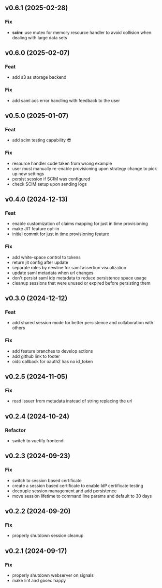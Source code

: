 ## v0.6.1 (2025-02-28)

### Fix

- **scim**: use mutex for memory resource handler to avoid collision when dealing with large data sets

## v0.6.0 (2025-02-07)

### Feat

- add s3 as storage backend

### Fix

- add saml acs error handling with feedback to the user

## v0.5.0 (2025-01-07)

### Feat

- add scim testing capability 😎

### Fix

- resource handler code taken from wrong example
- user must manually re-enable provisioning upon strategy change to pick up new settings
- persist session if SCIM was configured
- check SCIM setup upon sending logs

## v0.4.0 (2024-12-13)

### Feat

- enable customization of claims mapping for just in time provisioning
- make JIT feature opt-in
- initial commit for just in time provisioning feature

### Fix

- add white-space control to tokens
- return jit config after update
- separate roles by newline for saml assertion visualization
- update saml metadata when url changes
- don't persist saml idp metadata to reduce persistence space usage
- cleanup sessions that were unused or expired before persisting them

## v0.3.0 (2024-12-12)

### Feat

- add shared session mode for better persistence and collaboration with others

### Fix

- add feature branches to develop actions
- add github link to footer
- oidc callback for oauth2 has no id_token

## v0.2.5 (2024-11-05)

### Fix

- read issuer from metadata instead of string replacing the url

## v0.2.4 (2024-10-24)

### Refactor

- switch to vuetify frontend

## v0.2.3 (2024-09-23)

### Fix

- switch to session based certificate
- create a session based certificate to enable IdP certificate testing
- decouple session management and add persistence
- move session lifetime to command line params and default to 30 days

## v0.2.2 (2024-09-20)

### Fix

- properly shutdown session cleanup

## v0.2.1 (2024-09-17)

### Fix

- properly shutdown webserver on signals
- make lint and gosec happy
